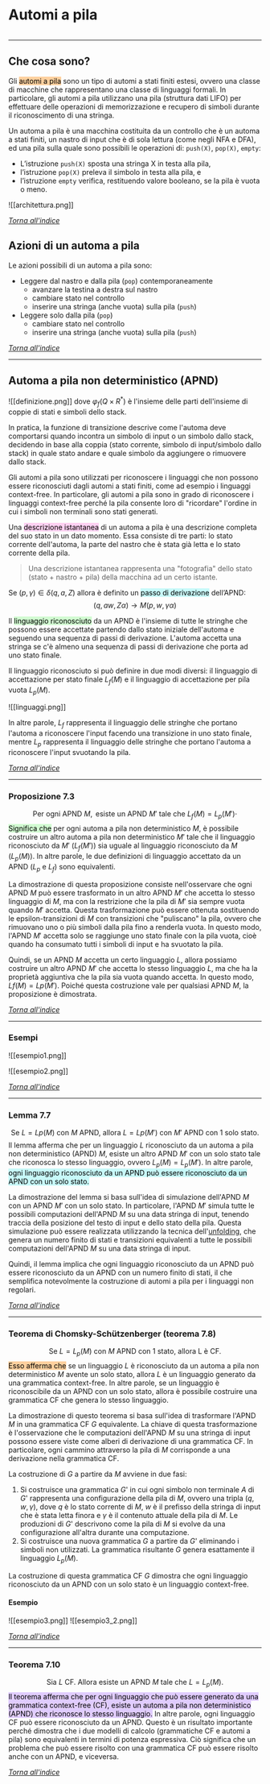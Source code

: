 # Automi a pila
```toc
```
---

## Che cosa sono?
Gli <mark style="background: #FFB86CA6;">automi a pila</mark> sono un tipo di automi a stati finiti estesi, ovvero una classe di macchine che rappresentano una classe di linguaggi formali. 
In particolare, gli automi a pila utilizzano una pila (struttura dati LIFO) per effettuare delle operazioni di memorizzazione e recupero di simboli durante il riconoscimento di una stringa.

Un automa a pila è una macchina costituita da un controllo che è un automa a stati finiti, un nastro di input che è di sola lettura (come negli NFA e DFA), ed una pila sulla quale sono possibili le operazioni di: `push(X)`, `pop(X)`, `empty`:
- L’istruzione `push(X)` sposta una stringa X in testa alla pila,  
- l’istruzione `pop(X)` preleva il simbolo in testa alla pila, e  
- l’istruzione `empty` verifica, restituendo valore booleano, se la pila è vuota o meno.

![[architettura.png]]

[_Torna all'indice_](#automi%20a%20pila)

## Azioni di un automa a pila
Le azioni possibili di un automa a pila sono:
- Leggere dal nastro e dalla pila (`pop`) contemporaneamente 
	- avanzare la testina a destra sul nastro  
	- cambiare stato nel controllo  
	- inserire una stringa (anche vuota) sulla pila (`push`)
- Leggere solo dalla pila (`pop`)  
	- cambiare stato nel controllo  
	- inserire una stringa (anche vuota) sulla pila (`push`)

[_Torna all'indice_](#automi%20a%20pila)

---

## Automa a pila non deterministico (APND)
![[definizione.png]]
dove $\varphi_f(Q × R^*)$ è l'insieme delle parti dell'insieme di coppie di stati e simboli dello stack.

In pratica, la funzione di transizione descrive come l'automa deve comportarsi quando incontra un simbolo di input o un simbolo dallo stack, decidendo in base alla coppia (stato corrente, simbolo di input/simbolo dallo stack) in quale stato andare e quale simbolo da aggiungere o rimuovere dallo stack.

Gli automi a pila sono utilizzati per riconoscere i linguaggi che non possono essere riconosciuti dagli automi a stati finiti, come ad esempio i linguaggi context-free. In particolare, gli automi a pila sono in grado di riconoscere i linguaggi context-free perché la pila consente loro di "ricordare" l'ordine in cui i simboli non terminali sono stati generati.

Una <mark style="background: #FFB8EBA6;">descrizione istantanea</mark> di un automa a pila è una descrizione completa del suo stato in un dato momento. Essa consiste di tre parti: lo stato corrente dell'automa, la parte del nastro che è stata già letta e lo stato corrente della pila.

> Una descrizione istantanea rappresenta una "fotografia" dello stato (stato + nastro + pila) della macchina ad un certo istante.

Se $(p, γ) ∈ δ(q, a, Z)$ allora è definito un <mark style="background: #ABF7F7A6;">passo di derivazione</mark> dell’APND:
$$(q,aw,Zα)→M (p,w,γα)$$

Il <mark style="background: #BBFABBA6;">linguaggio riconosciuto</mark> da un APND è l'insieme di tutte le stringhe che possono essere accettate partendo dallo stato iniziale dell'automa e seguendo una sequenza di passi di derivazione. L'automa accetta una stringa se c'è almeno una sequenza di passi di derivazione che porta ad uno stato finale.

Il linguaggio riconosciuto si può definire in due modi diversi: il linguaggio di accettazione per stato finale $L_f(M)$ e il linguaggio di accettazione per pila vuota $L_p(M)$.

![[linguaggi.png]]

In altre parole, $L_f$ rappresenta il linguaggio delle stringhe che portano l'automa a riconoscere l'input facendo una transizione in uno stato finale, mentre $L_p$ rappresenta il linguaggio delle stringhe che portano l'automa a riconoscere l'input svuotando la pila.

[_Torna all'indice_](#automi%20a%20pila)

---

### Proposizione 7.3
$$
\text{Per ogni APND } M, \text{ esiste un APND } M' \text{ tale che } L_f(M) = L_p(M')\cdot
$$
<mark style="background: #BBFABBA6;">Significa che</mark> per ogni automa a pila non deterministico $M$, è possibile costruire un altro automa a pila non deterministico $M'$ tale che il linguaggio riconosciuto da $M'$ ($L_f(M')$) sia uguale al linguaggio riconosciuto da $M$ ($L_p(M)$). In altre parole, le due definizioni di linguaggio accettato da un APND ($L_p$ e $L_f$) sono equivalenti.

La dimostrazione di questa proposizione consiste nell'osservare che ogni APND $M$ può essere trasformato in un altro APND $M'$ che accetta lo stesso linguaggio di $M$, ma con la restrizione che la pila di $M'$ sia sempre vuota quando $M'$ accetta. Questa trasformazione può essere ottenuta sostituendo le epsilon-transizioni di $M$ con transizioni che "puliscano" la pila, ovvero che rimuovano uno o più simboli dalla pila fino a renderla vuota. In questo modo, l'APND $M'$ accetta solo se raggiunge uno stato finale con la pila vuota, cioè quando ha consumato tutti i simboli di input e ha svuotato la pila.

Quindi, se un APND $M$ accetta un certo linguaggio $L$, allora possiamo costruire un altro APND $M'$ che accetta lo stesso linguaggio $L$, ma che ha la proprietà aggiuntiva che la pila sia vuota quando accetta. In questo modo, $Lf(M) = Lp(M')$. Poiché questa costruzione vale per qualsiasi APND $M$, la proposizione è dimostrata.

[_Torna all'indice_](#automi%20a%20pila)

---

### Esempi
![[esempio1.png]]

![[esempio2.png]]

[_Torna all'indice_](#automi%20a%20pila)

---

### Lemma 7.7
$$
\text{Se } L = Lp(M) \text{ con } M \text{ APND, allora }L = Lp(M′) \text{ con } M' \text{ APND con 1 solo stato.}
$$
Il lemma afferma che per un linguaggio $L$ riconosciuto da un automa a pila non deterministico (APND) $M$, esiste un altro APND $M'$ con un solo stato tale che riconosca lo stesso linguaggio, ovvero $L_p(M) = L_p(M')$. In altre parole, <mark style="background: #ABF7F7A6;">ogni linguaggio riconosciuto da un APND può essere riconosciuto da un APND con un solo stato.</mark>

La dimostrazione del lemma si basa sull'idea di simulazione dell'APND $M$ con un APND $M'$ con un solo stato. In particolare, l'APND $M'$ simula tutte le possibili computazioni dell'APND $M$ su una data stringa di input, tenendo traccia della posizione del testo di input e dello stato della pila. Questa simulazione può essere realizzata utilizzando la tecnica dell'[unfolding](obsidian://open?vault=Uni&file=FdI%2Ffondamenti_informatica%2F04-grammatiche_libere_dal_contesto), che genera un numero finito di stati e transizioni equivalenti a tutte le possibili computazioni dell'APND $M$ su una data stringa di input.

Quindi, il lemma implica che ogni linguaggio riconosciuto da un APND può essere riconosciuto da un APND con un numero finito di stati, il che semplifica notevolmente la costruzione di automi a pila per i linguaggi non regolari.

[_Torna all'indice_](#automi%20a%20pila)

---

### Teorema di Chomsky-Schützenberger (teorema 7.8)
$$
\text{Se } L = L_p(M) \text{ con } M \text{ APND con 1 stato, allora L è CF.}
$$
<mark style="background: #FFB86CA6;">Esso afferma che</mark> se un linguaggio $L$ è riconosciuto da un automa a pila non deterministico $M$ avente un solo stato, allora $L$ è un linguaggio generato da una grammatica context-free. In altre parole, se un linguaggio è riconoscibile da un APND con un solo stato, allora è possibile costruire una grammatica CF che genera lo stesso linguaggio.

La dimostrazione di questo teorema si basa sull'idea di trasformare l'APND $M$ in una grammatica CF $G$ equivalente. La chiave di questa trasformazione è l'osservazione che le computazioni dell'APND $M$ su una stringa di input possono essere viste come alberi di derivazione di una grammatica CF. In particolare, ogni cammino attraverso la pila di $M$ corrisponde a una derivazione nella grammatica CF.

La costruzione di $G$ a partire da $M$ avviene in due fasi:
1. Si costruisce una grammatica $G$' in cui ogni simbolo non terminale $A$ di $G$' rappresenta una configurazione della pila di $M$, ovvero una tripla $(q, w, γ)$, dove $q$ è lo stato corrente di $M$, $w$ è il prefisso della stringa di input che è stata letta finora e $γ$ è il contenuto attuale della pila di $M$. Le produzioni di $G$' descrivono come la pila di $M$ si evolve da una configurazione all'altra durante una computazione.
2. Si costruisce una nuova grammatica $G$ a partire da $G$' eliminando i simboli non utilizzati. La grammatica risultante $G$ genera esattamente il linguaggio $L_p(M)$.

La costruzione di questa grammatica CF $G$ dimostra che ogni linguaggio riconosciuto da un APND con un solo stato è un linguaggio context-free.

#### Esempio
![[esempio3.png]]
![[esempio3_2.png]]

[_Torna all'indice_](#automi%20a%20pila)

---

### Teorema 7.10
$$
\text{Sia }L \text{ CF. Allora esiste un APND } M \text{ tale che }L = L_p(M).
$$
<mark style="background: #D2B3FFA6;">Il teorema afferma che per ogni linguaggio che può essere generato da una grammatica context-free (CF), esiste un automa a pila non deterministico (APND) che riconosce lo stesso linguaggio.</mark> In altre parole, ogni linguaggio CF può essere riconosciuto da un APND. Questo è un risultato importante perché dimostra che i due modelli di calcolo (grammatiche CF e automi a pila) sono equivalenti in termini di potenza espressiva. Ciò significa che un problema che può essere risolto con una grammatica CF può essere risolto anche con un APND, e viceversa.

[_Torna all'indice_](#automi%20a%20pila)